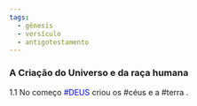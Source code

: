 ```yaml
---
tags:
  - gênesis
  - versículo
  - antigotestamento
---
```

### A Criação do Universo e da raça humana

1.1 No começo <font color="Blue"> #DEUS </font> criou os #céus e a #terra .
